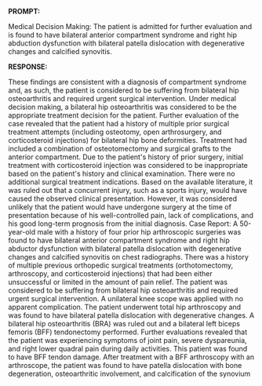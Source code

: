 **PROMPT:**

Medical Decision Making: The patient is admitted for further evaluation and is found to have bilateral anterior compartment syndrome and right hip abduction dysfunction with bilateral patella dislocation with degenerative changes and calcified synovitis.

**RESPONSE:**

  These findings are consistent with a diagnosis of compartment syndrome and, as such, the patient is considered to be suffering from bilateral hip osteoarthritis and required urgent surgical intervention. Under medical decision making, a bilateral hip osteoarthritis was considered to be the appropriate treatment decision for the patient. Further evaluation of the case revealed that the patient had a history of multiple prior surgical treatment attempts (including osteotomy, open arthrosurgery, and corticosteroid injections) for bilateral hip bone deformities. Treatment had included a combination of osteotomectomy and surgical grafts to the anterior compartment. Due to the patient's history of prior surgery, initial treatment with corticosteroid injection was considered to be inappropriate based on the patient's history and clinical examination. There were no additional surgical treatment indications. Based on the available literature, it was ruled out that a concurrent injury, such as a sports injury, would have caused the observed clinical presentation. However, it was considered unlikely that the patient would have undergone surgery at the time of presentation because of his well-controlled pain, lack of complications, and his good long-term prognosis from the initial diagnosis.  Case Report: A 50-year-old male with a history of four prior hip arthroscopic surgeries was found to have bilateral anterior compartment syndrome and right hip abductor dysfunction with bilateral patella dislocation with degenerative changes and calcified synovitis on chest radiographs. There was a history of multiple previous orthopedic surgical treatments (orthotomectomy, arthroscopy, and corticosteroid injections) that had been either unsuccessful or limited in the amount of pain relief. The patient was considered to be suffering from bilateral hip osteoarthritis and required urgent surgical intervention. A unilateral knee scope was applied with no apparent complication. The patient underwent total hip arthroscopy and was found to have bilateral patella dislocation with degenerative changes. A bilateral hip osteoarthritis (BRA) was ruled out and a bilateral left biceps femoris (BFF) tendonectomy performed. Further evaluations revealed that the patient was experiencing symptoms of joint pain, severe dyspareunia, and right lower quadral pain during daily activities. This patient was found to have BFF tendon damage. After treatment with a BFF arthroscopy with an arthroscope, the patient was found to have patella dislocation with bone degeneration, osteoarthritic involvement, and calcification of the synovium